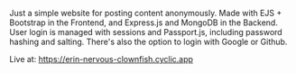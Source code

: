 Just a simple website for posting content anonymously. Made with EJS + Bootstrap in the Frontend, and Express.js and MongoDB in the Backend.
User login is managed with sessions and Passport.js, including password hashing and salting. There's also the option to login with Google or Github.

Live at: https://erin-nervous-clownfish.cyclic.app
